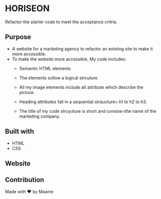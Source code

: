 # HORISEON
Refactor the starter code to meet the acceptance critria.

## Purpose
* A website for a marketing agency to refactor an existing site to make it more accessible.
* To make the website more accessible, My code includes:
  * Semantic HTML elements

  * The elements sollow a logical strcuture.

  * All my image elements include alt attribute which describe the picture.

  * Heading attributes fall in a sequential straucture= h1 to h2 to h3.

  * The title of my code strcyuture is short and consise=the name of the marketing company. 

## Built with 
* HTML
* CSS

## Website


## Contribution
Made with ❤️ by Maame

